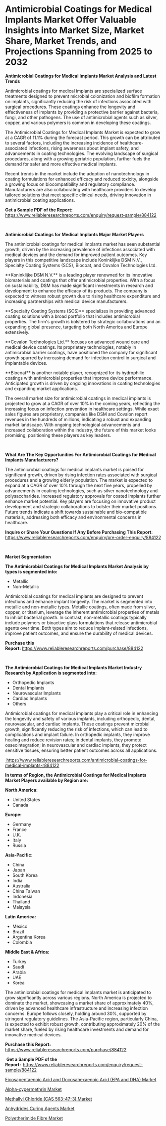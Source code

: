 <p><h1>Antimicrobial Coatings for Medical Implants Market Offer Valuable Insights into Market Size, Market Share, Market Trends, and Projections Spanning from 2025 to 2032</h1></p><p><strong>Antimicrobial Coatings for Medical Implants Market Analysis and Latest Trends</strong></p>
<p><p>Antimicrobial coatings for medical implants are specialized surface treatments designed to prevent microbial colonization and biofilm formation on implants, significantly reducing the risk of infections associated with surgical procedures. These coatings enhance the longevity and effectiveness of implants by providing a protective barrier against bacteria, fungi, and other pathogens. The use of antimicrobial agents such as silver, copper, and various polymers is common in developing these coatings.</p><p>The Antimicrobial Coatings for Medical Implants Market is expected to grow at a CAGR of 11.1% during the forecast period. This growth can be attributed to several factors, including the increasing incidence of healthcare-associated infections, rising awareness about implant safety, and advancements in coating technologies. The evolving landscape of surgical procedures, along with a growing geriatric population, further fuels the demand for safer and more effective medical implants. </p><p>Recent trends in the market include the adoption of nanotechnology in coating formulations for enhanced efficacy and reduced toxicity, alongside a growing focus on biocompatibility and regulatory compliance. Manufacturers are also collaborating with healthcare providers to develop tailored solutions that meet specific clinical needs, driving innovation in antimicrobial coating applications.</p></p>
<p><strong>Get a Sample PDF of the Report:&nbsp;</strong> <a href="https://www.reliableresearchreports.com/enquiry/request-sample/884122?utm_campaign=11&utm_medium=2&utm_source=Github&utm_content=ia&utm_term=01022025&utm_id=antimicrobial-coatings-for-medical-implants">https://www.reliableresearchreports.com/enquiry/request-sample/884122</a></p>
<p>&nbsp;</p>
<p><strong>Antimicrobial Coatings for Medical Implants Major Market Players</strong></p>
<p><p>The antimicrobial coatings for medical implants market has seen substantial growth, driven by the increasing prevalence of infections associated with medical devices and the demand for improved patient outcomes. Key players in this competitive landscape include Koninklijke DSM N.V., Specialty Coating Systems (SCS), Biocoat, and Covalon Technologies Ltd.</p><p>**Koninklijke DSM N.V.** is a leading player renowned for its innovative biomaterials and coatings that offer antimicrobial properties. With a focus on sustainability, DSM has made significant investments in research and development to enhance the efficacy of its products. The company is expected to witness robust growth due to rising healthcare expenditure and increasing partnerships with medical device manufacturers.</p><p>**Specialty Coating Systems (SCS)** specializes in providing advanced coating solutions with a broad portfolio that includes antimicrobial properties. The firm's growth is bolstered by strategic collaborations and an expanding global presence, targeting both North America and Europe extensively.</p><p>**Covalon Technologies Ltd.** focuses on advanced wound care and medical device coatings. Its proprietary technologies, notably in antimicrobial barrier coatings, have positioned the company for significant growth spurred by increasing demand for infection control in surgical and implantable devices.</p><p>**Biocoat** is another notable player, recognized for its hydrophilic coatings with antimicrobial properties that improve device performance. Anticipated growth is driven by ongoing innovations in coating technologies and expanding market applications.</p><p>The overall market size for antimicrobial coatings in medical implants is projected to grow at a CAGR of over 10% in the coming years, reflecting the increasing focus on infection prevention in healthcare settings. While exact sales figures are proprietary, companies like DSM and Covalon report revenues in the hundreds of millions, indicating a robust and expanding market landscape. With ongoing technological advancements and increased collaboration within the industry, the future of this market looks promising, positioning these players as key leaders.</p></p>
<p>&nbsp;</p>
<p><strong>What Are The Key Opportunities For Antimicrobial Coatings for Medical Implants Manufacturers?</strong></p>
<p><p>The antimicrobial coatings for medical implants market is poised for significant growth, driven by rising infection rates associated with surgical procedures and a growing elderly population. The market is expected to expand at a CAGR of over 10% through the next five years, propelled by advancements in coating technologies, such as silver nanotechnology and polysaccharides. Increased regulatory approvals for coated implants further enhance market potential. Key players are focusing on innovative product development and strategic collaborations to bolster their market positions. Future trends indicate a shift towards sustainable and bio-compatible materials, addressing both efficacy and environmental concerns in healthcare.</p></p>
<p><strong>Inquire or Share Your Questions If Any Before Purchasing This Report:</strong> <a href="https://www.reliableresearchreports.com/enquiry/pre-order-enquiry/884122?utm_campaign=11&utm_medium=2&utm_source=Github&utm_content=ia&utm_term=01022025&utm_id=antimicrobial-coatings-for-medical-implants">https://www.reliableresearchreports.com/enquiry/pre-order-enquiry/884122</a></p>
<p>&nbsp;</p>
<p><strong>Market Segmentation</strong></p>
<p><strong>The Antimicrobial Coatings for Medical Implants Market Analysis by types is segmented into:</strong></p>
<p><ul><li>Metallic</li><li>Non-Metallic</li></ul></p>
<p><p>Antimicrobial coatings for medical implants are designed to prevent infections and enhance implant longevity. The market is segmented into metallic and non-metallic types. Metallic coatings, often made from silver, copper, or titanium, leverage the inherent antimicrobial properties of metals to inhibit bacterial growth. In contrast, non-metallic coatings typically include polymers or bioactive glass formulations that release antimicrobial agents over time. Both types aim to reduce implant-related infections, improve patient outcomes, and ensure the durability of medical devices.</p></p>
<p><strong>Purchase this Report:&nbsp;</strong><a href="https://www.reliableresearchreports.com/purchase/884122?utm_campaign=11&utm_medium=2&utm_source=Github&utm_content=ia&utm_term=01022025&utm_id=antimicrobial-coatings-for-medical-implants">https://www.reliableresearchreports.com/purchase/884122</a></p>
<p>&nbsp;</p>
<p><strong>The Antimicrobial Coatings for Medical Implants Market Industry Research by Application is segmented into:</strong></p>
<p><ul><li>Orthopedic Implants</li><li>Dental Implants</li><li>Neurovascular Implants</li><li>Cardiac Implants</li><li>Others</li></ul></p>
<p><p>Antimicrobial coatings for medical implants play a critical role in enhancing the longevity and safety of various implants, including orthopedic, dental, neurovascular, and cardiac implants. These coatings prevent microbial growth, significantly reducing the risk of infections, which can lead to complications and implant failure. In orthopedic implants, they improve healing and reduce revision rates; in dental implants, they promote osseointegration; in neurovascular and cardiac implants, they protect sensitive tissues, ensuring better patient outcomes across all applications.</p></p>
<p><a href="https://www.reliableresearchreports.com/antimicrobial-coatings-for-medical-implants-r884122?utm_campaign=11&utm_medium=2&utm_source=Github&utm_content=ia&utm_term=01022025&utm_id=antimicrobial-coatings-for-medical-implants">&nbsp;https://www.reliableresearchreports.com/antimicrobial-coatings-for-medical-implants-r884122</a></p>
<p><strong>In terms of Region, the Antimicrobial Coatings for Medical Implants Market Players available by Region are:</strong></p>
<p>
    <p> <strong> North America: </strong>
        <ul>
            <li>United States</li>
            <li>Canada</li>
        </ul>
        </p> 
    <p> <strong> Europe: </strong>
        <ul>
            <li>Germany</li>
            <li>France</li>
            <li>U.K.</li>
            <li>Italy</li>
            <li>Russia</li>
        </ul>
        </p> 
    <p> <strong> Asia-Pacific: </strong>
        <ul>
            <li>China</li>
            <li>Japan</li>
            <li>South Korea</li>
            <li>India</li>
            <li>Australia</li>
            <li>China Taiwan</li>
            <li>Indonesia</li>
            <li>Thailand</li>
            <li>Malaysia</li>
        </ul>
        </p> 
    <p> <strong> Latin America: </strong>
        <ul>
            <li>Mexico</li>
            <li>Brazil</li>
            <li>Argentina Korea</li>
            <li>Colombia</li>
        </ul>
        </p> 
    <p> <strong> Middle East & Africa: </strong>
        <ul>
            <li>Turkey</li>
            <li>Saudi</li>
            <li>Arabia</li>
            <li>UAE</li>
            <li>Korea</li>
        </ul>
    </p>
    </p>
<p><p>The antimicrobial coatings for medical implants market is anticipated to grow significantly across various regions. North America is projected to dominate the market, showcasing a market share of approximately 40%, driven by advanced healthcare infrastructure and increasing infection concerns. Europe follows closely, holding around 30%, supported by stringent regulatory guidelines. The Asia-Pacific region, particularly China, is expected to exhibit robust growth, contributing approximately 20% of the market share, fueled by rising healthcare investments and demand for innovative medical devices.</p></p>
<p><strong>Purchase this Report: </strong><a href="https://www.reliableresearchreports.com/purchase/884122?utm_campaign=11&utm_medium=2&utm_source=Github&utm_content=ia&utm_term=01022025&utm_id=antimicrobial-coatings-for-medical-implants">https://www.reliableresearchreports.com/purchase/884122</a></p>
<p>&nbsp;<strong>Get a Sample PDF of the Report:&nbsp;&nbsp;</strong><a href="https://www.reliableresearchreports.com/enquiry/request-sample/884122?utm_campaign=11&utm_medium=2&utm_source=Github&utm_content=ia&utm_term=01022025&utm_id=antimicrobial-coatings-for-medical-implants">https://www.reliableresearchreports.com/enquiry/request-sample/884122</a></p>
<p><strong></strong></p>
<p><p><a href="https://github.com/tszkintruca/Market-Research-Report-List-1/blob/main/eicosapentaenoic-acid-and-docosahexaenoic-acid-epa-and-dha-market.md?utm_campaign=11&utm_medium=2&utm_source=Github&utm_content=ia&utm_term=01022025&utm_id=antimicrobial-coatings-for-medical-implants">Eicosapentaenoic Acid and Docosahexaenoic Acid (EPA and DHA) Market</a></p><p><a href="https://github.com/rabiumofer/Market-Research-Report-List-1/blob/main/alpha-cypermethrin-market.md?utm_campaign=11&utm_medium=2&utm_source=Github&utm_content=ia&utm_term=01022025&utm_id=antimicrobial-coatings-for-medical-implants">Alpha-cypermethrin Market</a></p><p><a href="https://github.com/schwminh2001101/Market-Research-Report-List-1/blob/main/methallyl-chloride-cas-563-47-3-market.md?utm_campaign=11&utm_medium=2&utm_source=Github&utm_content=ia&utm_term=01022025&utm_id=antimicrobial-coatings-for-medical-implants">Methallyl Chloride (CAS 563-47-3) Market</a></p><p><a href="https://github.com/triattwood9919/Market-Research-Report-List-1/blob/main/anhydrides-curing-agents-market.md?utm_campaign=11&utm_medium=2&utm_source=Github&utm_content=ia&utm_term=01022025&utm_id=antimicrobial-coatings-for-medical-implants">Anhydrides Curing Agents Market</a></p><p><a href="https://github.com/abuugjetaj/Market-Research-Report-List-1/blob/main/polyetherimide-fibre-market.md?utm_campaign=11&utm_medium=2&utm_source=Github&utm_content=ia&utm_term=01022025&utm_id=antimicrobial-coatings-for-medical-implants">Polyetherimide Fibre Market</a></p></p>